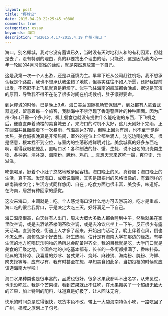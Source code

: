 ```yaml
---
layout: post
title: "椰城记"
date: 2015-04-20 22:25:45 +0800
comments: true
categories: essay
keywords: 海口 
description: "记2015.4.17-2015.4.19 广州-海口 " 
---
```

海口，别名椰城，我对它没有蓄谋已久，当时没有天时地利人和的有利因素，但就是去了，没有特别的理由，真的非要找出个理由的话，只能说，这是因为我内心一年一轮回的4月习惯性的躁动，就是突然想放空一下自己。

这是我第一次一个人出游，还是以谨慎为主。早早下班从公司赶往机场，我不想承认我是个路痴，我也不想承认我坐错了地铁，但事实往往不如人所愿，还好我提前出发，不然赶不上飞机就真是麻烦了。似乎飞往海南的航班都会晚点，据说是军演的原因，导致我不得不在花了很多时间在机场候机，肚子饿得要命。

到达椰城的时候，已是晚上9点。海口美兰国际机场安保很严，到处都有人拿着武器巡视，留意着每一个旅客，我脑海中不禁浮现了香港警匪片的种种画面。因为广州-海口只需一个多小时，机上餐食也就没有提供什么能吃饱的东西，下飞机之后，便直直奔着骑楼的美食城去了。来海口的时机不太好，这几天刚好下完雨，正在回温并且酝酿着下一次暴雨，气温高达37度，但晚上因为有风，也不至于觉得太热。美食城夜晚真是非常热闹，室外的座位上全都坐满人，边吃边喝边吹风，很是惬意，根本找不到空位，与室内的空荡形成鲜明对比。美食城真的好多东西吃啊，看得我眼花缭乱，直咽口水：各种制法的虾、蟹、生蚝、说不出名的贝壳类生物、各种粥、清补凉、海南粉、腌粉、鸡爪......真想天天来这吃一撮，爽歪歪、乐滋滋。

吃饱喝足，挺着个小肚子悠悠地散步回客栈。海口晚上的风，真舒服；海口晚上的生活，真丰富。发现海口，或者说海南，其实是跟梧州的风格很像的，有着同样的岭南骑楼文化；生活方式同样悠闲、自在；吃食方面也很丰富，美食多，味道好。在海南，居然有种回家的感觉。

这次来海口，主调就是：吃。个人感觉海口没什么地方可去游玩的，吃才是重点，海口吃的很合我胃口，于是决定大吃三天，好好满足一下自己。

海口温度很高，白天鲜有人出门，周末大概大多数人都会睡到中午，然后就呆在家里吹空调，或是去酒馆茶楼喝茶吹空调，或是去冷饮店坐上一下午，反正很少有露天活动。直到傍晚，街道上人才多了起来，开始出门活动了。晚上伴着点风，倒也不怎么热，海甸岛是个好去处，好生热闹，估计是有海南大学在那边的缘故。有学生流的地方吃喝玩乐购物的场所总会配备得齐全，我的目标就是吃，大学门口就是美食的汇聚之地，全国各地的小吃基本都有，长长的一条街都摆满了，香味扑鼻。经典的清补凉、我喜爱的炒冰、各式果汁、烧烤、麻辣烫、海南粉、腌粉、海鲜、肉夹馍等等，应有尽有，我有时甚至在想，早知美食如此多，当初投档的时候就应该选海南大学啦！

海口水果种类也是很丰富的，品质也很好，很多水果我都叫不出名字，从未见过，也未没吃过。我是个芒果控，看到芒果就止不住吃，在水果摊买了一个超级无敌大的芒果，加上特制的配料，味道真是好极了，让人回味无穷。

快乐的时间总是过得很快，吃货本色不改，带上一大袋海南特色小吃，一路吃回了广州，椰城之旅划上了句号。

